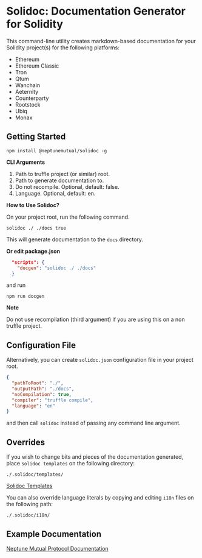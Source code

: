 # Solidoc: Documentation Generator for Solidity

This command-line utility creates markdown-based documentation for your Solidity project(s) for the following platforms:

* Ethereum
* Ethereum Classic
* Tron
* Qtum
* Wanchain
* Aeternity
* Counterparty
* Rootstock
* Ubiq
* Monax


## Getting Started

```npm
npm install @neptunemutual/solidoc -g
```

**CLI Arguments**

1. Path to truffle project (or similar) root.
2. Path to generate documentation to.
3. Do not recompile. Optional, default: false.
4. Language. Optional, default: en.


**How to Use Solidoc?**

On your project root, run the following command.

```npm
solidoc ./ ./docs true
```

This will generate documentation to the `docs` directory.

**Or edit package.json**

```json
  "scripts": {
    "docgen": "solidoc ./ ./docs"
  }
```

and run

```npm
npm run docgen
```

**Note**

Do not use recompilation (third argument) if you are using this on a non truffle project.

## Configuration File

Alternatively, you can create `solidoc.json` configuration file in your project root.

```json
{
  "pathToRoot": "./",
  "outputPath": "./docs",
  "noCompilation": true,
  "compiler": "truffle compile",
  "language": "en"
}
```

and then call `solidoc` instead of passing any command line argument.


## Overrides

If you wish to change bits and pieces of the documentation generated, place `solidoc templates` on the following directory:

`./.solidoc/templates/`

[Solidoc Templates](templates)


You can also override language literals by copying and editing `i18n` files on the following path:

`./.solidoc/i18n/`



## Example Documentation

[Neptune Mutual Protocol Documentation](https://github.com/neptune-mutual/protocol)

